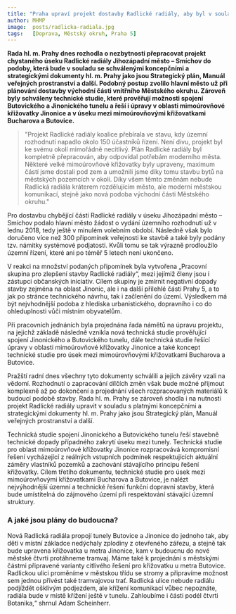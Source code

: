 ```yaml
---
title: "Praha upraví projekt dostavby Radlické radiály, aby byl v souladu se schválenými koncepčními dokumenty"
author: MHMP
image: 	posts/radlicka-radiala.jpg
tags:   [Doprava, Městský okruh, Praha 5]
---
```


**Rada hl. m. Prahy dnes rozhodla o nezbytnosti přepracovat projekt chystaného úseku Radlické radiály Jihozápadní město – Smíchov do podoby, která bude v souladu se schválenými koncepčními a strategickými dokumenty hl. m. Prahy jako jsou Strategický plán, Manuál veřejných prostranství a další. Podobný postup zvolilo hlavní město už při plánování dostavby východní části vnitřního Městského okruhu. Zároveň byly schváleny technické studie, které prověřují možnosti spojení Butovického a Jinonického tunelu a řeší i úpravy v oblasti mimoúrovňové křižovatky Jinonice a v úseku mezi mimoúrovňovými křižovatkami Bucharova a Butovice.**

>"Projekt Radlické radiály koalice přebírala ve stavu, kdy územní rozhodnutí napadlo okolo 150 účastníků řízení. Není divu, projekt byl ke svému okolí mimořádně necitlivý. Plán Radlické radiály byl kompletně přepracován, aby odpovídal potřebám moderního města. Některé velké mimoúrovňové křižovatky byly upraveny, maximum částí jsme dostali pod zem a umožnili jsme díky tomu stavbu bytů na městských pozemcích v okolí. Díky všem těmto změnám nebude Radlická radiála kráterem rozdělujícím město, ale moderní městskou komunikací, stejně jako nová podoba východní části Městského okruhu."

Pro dostavbu chybějící části Radlické radiály v úseku Jihozápadní město – Smíchov podalo hlavní město žádost o vydání územního rozhodnutí už v lednu 2018, tedy ještě v minulém volebním období. Následně však bylo doručeno více než 300 připomínek veřejnosti ke stavbě a také byly podány tzv. námitky systémové podjatosti. Kvůli tomu se tak výrazně prodloužilo územní řízení, které ani po téměř 5 letech není ukončeno.

V reakci na množství podaných připomínek byla vytvořena „Pracovní skupina pro zlepšení stavby Radlické radiály“, mezi jejímiž členy jsou i zástupci občanských iniciativ. Cílem skupiny je zmírnit negativní dopady stavby zejména na oblast Jinonic, ale i na další přilehlé části Prahy 5, a to jak po stránce technického návrhu, tak i začlenění do území. Výsledkem má být nejvhodnější podoba z hlediska urbanistického, dopravního i co do ohleduplnosti vůči místním obyvatelům.

Při pracovních jednáních byla projednána řada námětů na úpravu projektu, na jejichž základě následně vznikla nová technická studie prověřující spojení Jinonického a Butovického tunelu, dále technická studie řešící úpravy v oblasti mimoúrovňové křižovatky Jinonice a také koncept technické studie pro úsek mezi mimoúrovňovými křižovatkami Bucharova a Butovice.

Pražští radní dnes všechny tyto dokumenty schválili a jejich závěry vzali na vědomí. Rozhodnutí o zapracování dílčích změn však bude možné přijmout komplexně až po dokončení a projednání všech rozpracovaných materiálů k budoucí podobě stavby. Rada hl. m. Prahy se zároveň shodla i na nutnosti projekt Radlické radiály upravit v souladu s platnými koncepčními a strategickými dokumenty hl. m. Prahy jako jsou Strategický plán, Manuál veřejných prostranství a další.

Technická studie spojení Jinonického a Butovického tunelu řeší stavebně technické dopady případného zakrytí úseku mezi tunely. Technická studie pro oblast mimoúrovňové křižovatky Jinonice rozpracovává kompromisní řešení vycházející z reálných vstupních podmínek respektujících aktuální záměry vlastníků pozemků a zachování stávajícího principu řešení křižovatky. Cílem třetího dokumentu, technické studie pro úsek mezi mimoúrovňovými křižovatkami Bucharova a Butovice, je nalézt nejvýhodnější územní a technické řešení funkční dopravní stavby, která bude umístitelná do zájmového území při respektování stávající územní struktury.

### A jaké jsou plány do budoucna?
Nová Radlická radiála propojí tunely Butovice a Jinonice do jednoho tak, aby děti v místní základce nedýchaly zplodiny z otevřeného zářezu, a stejně tak bude upravena křižovatka u metra Jinonice, kam v budoucnu do nové městské čtvrti protáhneme tramvaj. Máme také k projednání s městskými částmi připravené varianty citlivého řešení pro křižovatku u metra Butovice. Radlickou ulici proměníme v městskou třídu se stromy a připravíme možnost sem jednou přivést také tramvajovou trať. Radlická ulice nebude radiálu podjíždět ošklivým podjezdem, ale křížení komunikací vůbec nepoznáte, radiála bude v místě křížení ještě v tunelu. Zahloubíme i části podél čtvrti Botanika,“ shrnul Adam Scheinherr.
